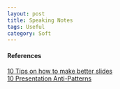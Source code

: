 ```yaml
---
layout: post
title: Speaking Notes
tags: Useful
category: Soft
---
```


#### References ####

[10 Tips on how to make better slides](http://blog.ted.com/10-tips-for-better-slide-decks/)  
[10 Presentation Anti-Patterns](http://www.troyhunt.com/2015/06/speaker-style-bingo-10-presentation.html)  

